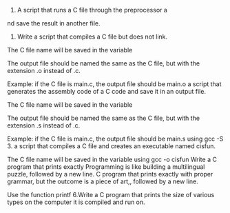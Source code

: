 1. A script that runs a C file through the preprocessor a

nd save the result in another file.
1. Write a script that compiles a C file but does not link.



The C file name will be saved in the variable 

The output file should be named the same as the C file, but with the extension .o instead of .c.

Example: if the C file is main.c, the output file should be main.o
a script that generates the assembly code of a C code and save it in an output file.



The C file name will be saved in the variable 

The output file should be named the same as the C file, but with the extension .s instead of .c.

Example: if the C file is main.c, the output file should be main.s using gcc -S 
3. a script that compiles a C file and creates an executable named cisfun.



The C file name will be saved in the variable  using gcc  -o cisfun
Write a C program that prints exactly Programming is like building a multilingual puzzle, followed by a new line.
C program that prints exactly with proper grammar, but the outcome is a piece of art,, followed by a new line.



Use the function printf
6.Write a C program that prints the size of various types on the computer it is compiled and run on.
